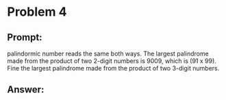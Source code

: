 # Problem 4

## Prompt:

 palindormic number reads the same both ways. The largest palindrome made
from the product of two 2-digit numbers is 9009, which is \(91 x 99\). Fine the
largest palindrome made from the product of two 3-digit numbers.

## Answer:


